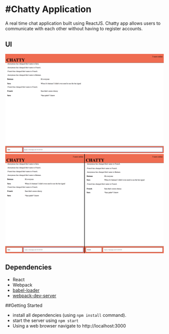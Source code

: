 #Chatty Application
=====================

A real time chat application built using ReactJS. Chatty app allows users to communicate with each other without having to register accounts. 

## UI

!["Screenshot of the Chatty real-time web app"](https://github.com/saradoubleu/ChattyApp/blob/master/docs/mainWindow.png)
!["Screenshot of the Side by side communication"](https://github.com/saradoubleu/ChattyApp/blob/master/docs/twoWindows.png)

## Dependencies
* React
* Webpack
* [babel-loader](https://github.com/babel/babel-loader)
* [webpack-dev-server](https://github.com/webpack/webpack-dev-server)


##Getting Started
- install all dependencies (using `npm install` command).
- start the server using `npm start`
- Using a web browser navigate to http://localhost:3000

